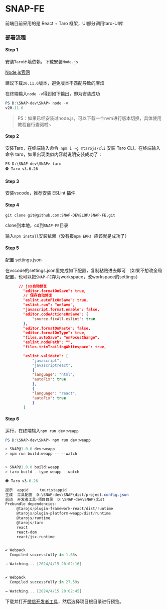 # SNAP-FE

前端目前采用的是 React + Taro 框架，UI部分调用taro-UI库

### 部署流程

#### Step 1

安装`Taro`环境依赖，下载安装`Node.js`

[Node.js官网](https://nodejs.org/en/)

建议下载`20.11.0`版本，避免版本不匹配导致的麻烦

在终端输入`node -v`得到如下输出，即为安装成功

```powershell
PS D:\SNAP-dev\SNAP> node -v
v20.11.0
```

> PS：如果已经安装过node.js，可以下载一个nvm进行版本切换，具体使用教程自行查阅啦~

#### Step 2

安装Taro，在终端输入命令` npm i -g @tarojs/cli` 安装 Taro CLI。在终端输入命令 taro，如果出现类似内容就说明安装成功了：

```
PS D:\SNAP-dev\SNAP> taro
👽 Taro v3.6.26
```

#### Step 3

安装vscode，推荐安装 ESLint 插件

#### Step 4

```
git clone git@github.com:SNAP-DEVELOP/SNAP-FE.git
```

clone到本地，cd到`SNAP-FE`目录

输入`npm install`安装依赖（没有报`npm ERR! `应该就是成功了）

#### Step 5

配置 settings.json

在vscode的settings.json里完成如下配置，复制粘贴进去即可
（如果不想改全局配置，也可以把`SNAP-FE`存为workspace，改workspace的settings）

```json
	  // jsx自动修复
		"editor.formatOnSave": true,
		// 保存自动修复
		"eslint.autoFixOnSave": true,
		"eslint.run": "onSave",
		"javascript.format.enable": false,
		"editor.codeActionsOnSave": {
			"source.fixAll.eslint": true
		},
		"editor.formatOnPaste": false,
		"editor.formatOnType": true,
		"files.autoSave": "onFocusChange",
		"eslint.nodePath": "",
		"files.trimTrailingWhitespace": true,

		"eslint.validate": [
			"javascript",
			"javascriptreact",
			{
			"language": "html",
			"autoFix": true
			},
			{
			"language": "react",
			"autoFix": true
			}
		]
```

#### Step 6

运行，在终端输入`npm run dev:weapp`

```powershell
PS D:\SNAP-dev\SNAP> npm run dev:weapp

> SNAP@1.0.0 dev:weapp
> npm run build:weapp -- --watch


> SNAP@1.0.0 build:weapp
> taro build --type weapp --watch

👽 Taro v3.6.26

提示  appid     touristappid
生成  工具配置  D:\SNAP-dev\SNAP\dist/project.config.json
启动  开发者工具-项目目录  D:\SNAP-dev\SNAP\dist
Prebundle dependencies:
     @tarojs/plugin-framework-react/dist/runtime
     @tarojs/plugin-platform-weapp/dist/runtime
     @tarojs/runtime
     @tarojs/taro
     react
     react-dom
     react/jsx-runtime


✔ Webpack
  Compiled successfully in 1.68s

→ Watching... [2024/4/15 20:02:16]


✔ Webpack
  Compiled successfully in 27.59s

→ Watching... [2024/4/15 20:02:45]

```

下载并打开[微信开发者工具](https://developers.weixin.qq.com/miniprogram/dev/devtools/download.html)，然后选择项目根目录进行预览。
